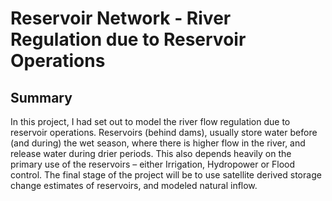 # Reservoir Network - River Regulation due to Reservoir Operations

## Summary
In this project, I had set out to model the river flow regulation due to reservoir operations. Reservoirs (behind dams), usually store water before (and during) the wet season, where there is higher flow in the river, and release water during drier periods. This also depends heavily on the primary use of the reservoirs – either Irrigation, Hydropower or Flood control. The final stage of the project will be to use satellite derived storage change estimates of reservoirs, and modeled natural inflow. 
